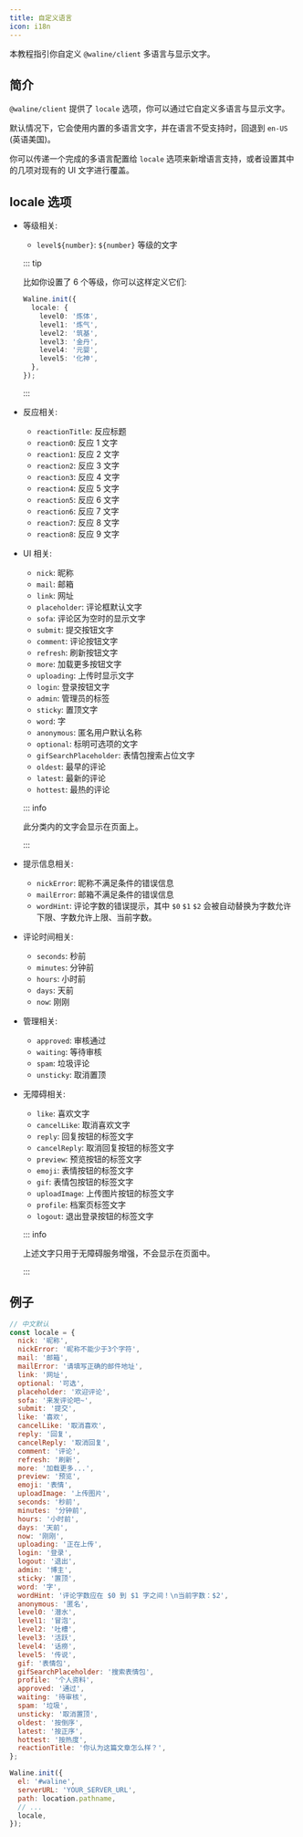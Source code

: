 ```yaml
---
title: 自定义语言
icon: i18n
---
```


本教程指引你自定义 `@waline/client` 多语言与显示文字。

<!-- more -->

## 简介

`@waline/client` 提供了 `locale` 选项，你可以通过它自定义多语言与显示文字。

默认情况下，它会使用内置的多语言文字，并在语言不受支持时，回退到 `en-US` (英语美国)。

你可以传递一个完成的多语言配置给 `locale` 选项来新增语言支持，或者设置其中的几项对现有的 UI 文字进行覆盖。

## locale 选项

- 等级相关:

  - `level${number}`: `${number}` 等级的文字

  ::: tip

  比如你设置了 6 个等级，你可以这样定义它们:

  ```ts
  Waline.init({
    locale: {
      level0: '炼体',
      level1: '炼气',
      level2: '筑基',
      level3: '金丹',
      level4: '元婴',
      level5: '化神',
    },
  });
  ```

  :::

- 反应相关:

  - `reactionTitle`: 反应标题
  - `reaction0`: 反应 1 文字
  - `reaction1`: 反应 2 文字
  - `reaction2`: 反应 3 文字
  - `reaction3`: 反应 4 文字
  - `reaction4`: 反应 5 文字
  - `reaction5`: 反应 6 文字
  - `reaction6`: 反应 7 文字
  - `reaction7`: 反应 8 文字
  - `reaction8`: 反应 9 文字

- UI 相关:

  - `nick`: 昵称
  - `mail`: 邮箱
  - `link`: 网址
  - `placeholder`: 评论框默认文字
  - `sofa`: 评论区为空时的显示文字
  - `submit`: 提交按钮文字
  - `comment`: 评论按钮文字
  - `refresh`: 刷新按钮文字
  - `more`: 加载更多按钮文字
  - `uploading`: 上传时显示文字
  - `login`: 登录按钮文字
  - `admin`: 管理员的标签
  - `sticky`: 置顶文字
  - `word`: 字
  - `anonymous`: 匿名用户默认名称
  - `optional`: 标明可选项的文字
  - `gifSearchPlaceholder`: 表情包搜索占位文字
  - `oldest`: 最早的评论
  - `latest`: 最新的评论
  - `hottest`: 最热的评论

  ::: info

  此分类内的文字会显示在页面上。

  :::

- 提示信息相关:

  - `nickError`: 昵称不满足条件的错误信息
  - `mailError`: 邮箱不满足条件的错误信息
  - `wordHint`: 评论字数的错误提示，其中 `$0` `$1` `$2` 会被自动替换为字数允许下限、字数允许上限、当前字数。

- 评论时间相关:

  - `seconds`: 秒前
  - `minutes`: 分钟前
  - `hours`: 小时前
  - `days`: 天前
  - `now`: 刚刚

- 管理相关:

  - `approved`: 审核通过
  - `waiting`: 等待审核
  - `spam`: 垃圾评论
  - `unsticky`: 取消置顶

- 无障碍相关:

  - `like`: 喜欢文字
  - `cancelLike`: 取消喜欢文字
  - `reply`: 回复按钮的标签文字
  - `cancelReply`: 取消回复按钮的标签文字
  - `preview`: 预览按钮的标签文字
  - `emoji`: 表情按钮的标签文字
  - `gif`: 表情包按钮的标签文字
  - `uploadImage`: 上传图片按钮的标签文字
  - `profile`: 档案页标签文字
  - `logout`: 退出登录按钮的标签文字

  ::: info

  上述文字只用于无障碍服务增强，不会显示在页面中。

  :::

## 例子

```js
// 中文默认
const locale = {
  nick: '昵称',
  nickError: '昵称不能少于3个字符',
  mail: '邮箱',
  mailError: '请填写正确的邮件地址',
  link: '网址',
  optional: '可选',
  placeholder: '欢迎评论',
  sofa: '来发评论吧~',
  submit: '提交',
  like: '喜欢',
  cancelLike: '取消喜欢',
  reply: '回复',
  cancelReply: '取消回复',
  comment: '评论',
  refresh: '刷新',
  more: '加载更多...',
  preview: '预览',
  emoji: '表情',
  uploadImage: '上传图片',
  seconds: '秒前',
  minutes: '分钟前',
  hours: '小时前',
  days: '天前',
  now: '刚刚',
  uploading: '正在上传',
  login: '登录',
  logout: '退出',
  admin: '博主',
  sticky: '置顶',
  word: '字',
  wordHint: '评论字数应在 $0 到 $1 字之间！\n当前字数：$2',
  anonymous: '匿名',
  level0: '潜水',
  level1: '冒泡',
  level2: '吐槽',
  level3: '活跃',
  level4: '话痨',
  level5: '传说',
  gif: '表情包',
  gifSearchPlaceholder: '搜索表情包',
  profile: '个人资料',
  approved: '通过',
  waiting: '待审核',
  spam: '垃圾',
  unsticky: '取消置顶',
  oldest: '按倒序',
  latest: '按正序',
  hottest: '按热度',
  reactionTitle: '你认为这篇文章怎么样？',
};

Waline.init({
  el: '#waline',
  serverURL: 'YOUR_SERVER_URL',
  path: location.pathname,
  // ...
  locale,
});
```
